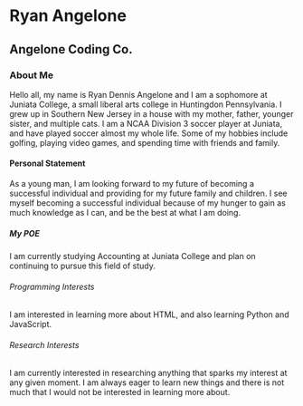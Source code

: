 <!DOCTYPE html>
<html>
<head>
  <title>Ryan Angelone - Angelone Coding Co.</title>
</head>
<body>
  <h1>Ryan Angelone</h1>
  <h2>Angelone Coding Co.</h2>

  <h3>About Me</h3>
  <p>Hello all, my name is Ryan Dennis Angelone and I am a sophomore at Juniata College, a small liberal arts college in Huntingdon Pennsylvania. I grew up in Southern New Jersey in a house with my mother, father, younger sister, and multiple cats. I am a NCAA Division 3 soccer player at Juniata, and have played soccer almost my whole life. Some of my hobbies include golfing, playing video games, and spending time with friends and family.</p>

  <h4>Personal Statement</h4>
  <p>As a young man, I am looking forward to my future of becoming a successful individual and providing for my future family and children. I see myself becoming a successful individual because of my hunger to gain as much knowledge as I can, and be the best at what I am doing.</p>

  <h5>My POE</h5>
  <p>I am currently studying Accounting at Juniata College and plan on continuing to pursue this field of study.</p>

  <h6>Programming Interests</h6>
  <p>I am interested in learning more about HTML, and also learning Python and JavaScript.</p>

  <h6>Research Interests</h6>
  <p>I am currently interested in researching anything that sparks my interest at any given moment. I am always eager to learn new things and there is not much that I would not be interested in learning more about.</p>
</body>
</html>
